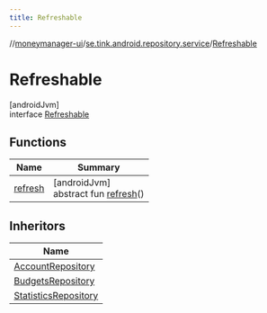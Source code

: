 ```yaml
---
title: Refreshable
---
```

//[moneymanager-ui](../../../index.html)/[se.tink.android.repository.service](../index.html)/[Refreshable](index.html)



# Refreshable



[androidJvm]\
interface [Refreshable](index.html)



## Functions


| Name | Summary |
|---|---|
| [refresh](refresh.html) | [androidJvm]<br>abstract fun [refresh](refresh.html)() |


## Inheritors


| Name |
|---|
| [AccountRepository](../../se.tink.android.repository.account/-account-repository/index.html) |
| [BudgetsRepository](../../se.tink.android.repository.budget/-budgets-repository/index.html) |
| [StatisticsRepository](../../com.tink.moneymanagerui.repository/-statistics-repository/index.html) |

